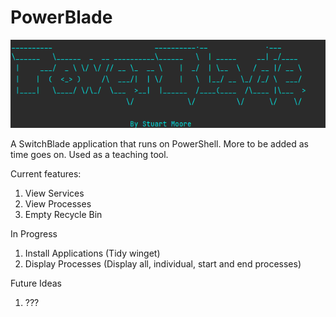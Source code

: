 # PowerBlade

![PowerBlade!](images/PB1.png)

A SwitchBlade application that runs on PowerShell. More to be added as time goes on. Used as a teaching tool. 



Current features:
1. View Services
2. View Processes
3. Empty Recycle Bin


In Progress

1. Install Applications (Tidy winget)
2. Display Processes (Display all, individual, start and end processes)

Future Ideas

1. ???
